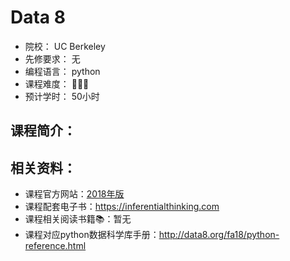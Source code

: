 # Data 8

- 院校：    UC Berkeley
- 先修要求： 无
- 编程语言： python
- 课程难度： 🌟🌟🌟
- 预计学时： 50小时

## 课程简介：




## 相关资料：

- 课程官方网站：[2018年版](http://data8.org/fa18/)
- 课程配套电子书：https://inferentialthinking.com
- 课程相关阅读书籍📚：暂无
- 课程对应python数据科学库手册：http://data8.org/fa18/python-reference.html

